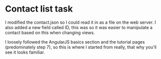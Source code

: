 Contact list task
=

I modified the contact.json so I could read it in as a file on the web server. I also added a new field called ID, this was so it was easier to manipulate a contact based on this when changing views.

I loosely followed the AngularJS basics section and the tutorial pages (predominately step 7), so this is where I started from really, that why you'll see it looks familiar.

